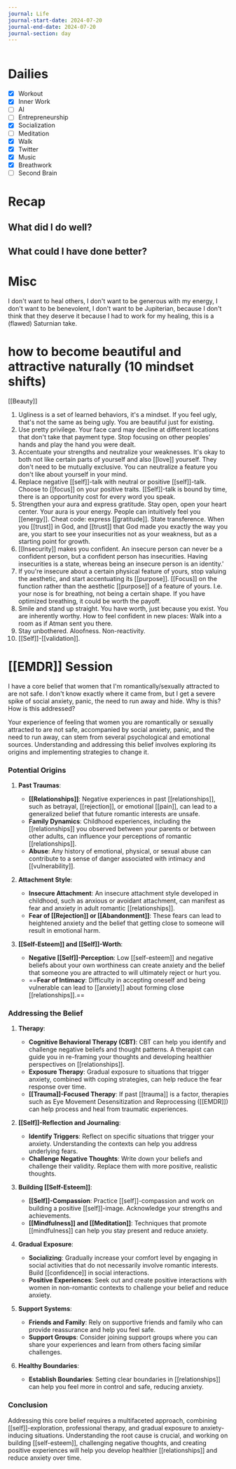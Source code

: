 ```yaml
---
journal: Life
journal-start-date: 2024-07-20
journal-end-date: 2024-07-20
journal-section: day
---
```


```calendar-nav
```

# Dailies

- [x] Workout
- [x] Inner Work
- [ ] AI
- [ ] Entrepreneurship
- [x] Socialization
- [ ] Meditation
- [x] Walk
- [x] Twitter
- [x] Music
- [x] Breathwork
- [ ] Second Brain

# Recap

## What did I do well?


## What could I have done better?


# Misc

I don't want to heal others, I don't want to be generous with my energy, I don't want to be benevolent, I don't want to be Jupiterian, because I don't think that they deserve it because I had to work for my healing, this is a (flawed) Saturnian take.


# how to become beautiful and attractive naturally (10 mindset shifts)
[[Beauty]]

[](https://www.youtube.com/@natalieetched)

1. Ugliness is a set of learned behaviors, it's a mindset. If you feel ugly, that's not the same as being ugly. You are beautiful just for existing. 
2. Use pretty privilege. Your face card may decline at different locations that don't take that payment type. Stop focusing on other peoples' hands and play the hand you were dealt.
3. Accentuate your strengths and neutralize your weaknesses. It's okay to both not like certain parts of yourself and also [[love]] yourself. They don't need to be mutually exclusive. You can neutralize a feature you don't like about yourself in your mind.
4. Replace negative [[self]]-talk with neutral or positive [[self]]-talk. Choose to [[focus]] on your positive traits. [[Self]]-talk is bound by time, there is an opportunity cost for every word you speak.
5. Strengthen your aura and express gratitude. Stay open, open your heart center. Your aura is your energy. People can intuitively feel you [[energy]]. Cheat code: express [[gratitude]]. State transference. When you [[trust]] in God, and [[trust]] that God made you exactly the way you are, you start to see your insecurities not as your weakness, but as a starting point for growth. 
6. [[Insecurity]] makes you confident. An insecure person can never be a confident person, but a confident person has insecurities. Having insecurities is a state, whereas being an insecure person is an identity.'
7. If you're insecure about a certain physical feature of yours, stop valuing the aesthetic, and start accentuating its [[purpose]]. [[Focus]] on the function rather than the aesthetic [[purpose]] of a feature of yours. I.e. your nose is for breathing, not being a certain shape. If you have optimized breathing, it could be worth the payoff.
8. Smile and stand up straight. You have worth, just because you exist. You are inherently worthy. How to feel confident in new places: Walk into a room as if Atman sent you there.
9. Stay unbothered. Aloofness. Non-reactivity. 
10. [[Self]]-[[validation]].

# [[EMDR]] Session

I have a core belief that women that I'm romantically/sexually attracted to are not safe. I don't know exactly where it came from, but I get a severe spike of social anxiety, panic, the need to run away and hide. Why is this? How is this addressed?

Your experience of feeling that women you are romantically or sexually attracted to are not safe, accompanied by social anxiety, panic, and the need to run away, can stem from several psychological and emotional sources. Understanding and addressing this belief involves exploring its origins and implementing strategies to change it.

### Potential Origins

1. **Past Traumas**: 
   - **[[Relationships]]**: Negative experiences in past [[relationships]], such as betrayal, [[rejection]], or emotional [[pain]], can lead to a generalized belief that future romantic interests are unsafe.
   - **Family Dynamics**: Childhood experiences, including the [[relationships]] you observed between your parents or between other adults, can influence your perceptions of romantic [[relationships]].
   - **Abuse**: Any history of emotional, physical, or sexual abuse can contribute to a sense of danger associated with intimacy and [[vulnerability]].

2. **Attachment Style**:
   - **Insecure Attachment**: An insecure attachment style developed in childhood, such as anxious or avoidant attachment, can manifest as fear and anxiety in adult romantic [[relationships]].
   - **Fear of [[Rejection]] or [[Abandonment]]**: These fears can lead to heightened anxiety and the belief that getting close to someone will result in emotional harm.

3. **[[Self-Esteem]] and [[Self]]-Worth**:
   - **Negative [[Self]]-Perception**: Low [[self-esteem]] and negative beliefs about your own worthiness can create anxiety and the belief that someone you are attracted to will ultimately reject or hurt you.
   - ==**Fear of Intimacy**: Difficulty in accepting oneself and being vulnerable can lead to [[anxiety]] about forming close [[relationships]].==

### Addressing the Belief

1. **Therapy**:
   - **Cognitive Behavioral Therapy (CBT)**: CBT can help you identify and challenge negative beliefs and thought patterns. A therapist can guide you in re-framing your thoughts and developing healthier perspectives on [[relationships]].
   - **Exposure Therapy**: Gradual exposure to situations that trigger anxiety, combined with coping strategies, can help reduce the fear response over time.
   - **[[Trauma]]-Focused Therapy**: If past [[trauma]] is a factor, therapies such as Eye Movement Desensitization and Reprocessing ([[EMDR]]) can help process and heal from traumatic experiences.

2. **[[Self]]-Reflection and Journaling**:
   - **Identify Triggers**: Reflect on specific situations that trigger your anxiety. Understanding the contexts can help you address underlying fears.
   - **Challenge Negative Thoughts**: Write down your beliefs and challenge their validity. Replace them with more positive, realistic thoughts.

3. **Building [[Self-Esteem]]**:
   - **[[Self]]-Compassion**: Practice [[self]]-compassion and work on building a positive [[self]]-image. Acknowledge your strengths and achievements.
   - **[[Mindfulness]] and [[Meditation]]**: Techniques that promote [[mindfulness]] can help you stay present and reduce anxiety.

4. **Gradual Exposure**:
   - **Socializing**: Gradually increase your comfort level by engaging in social activities that do not necessarily involve romantic interests. Build [[confidence]] in social interactions.
   - **Positive Experiences**: Seek out and create positive interactions with women in non-romantic contexts to challenge your belief and reduce anxiety.

5. **Support Systems**:
   - **Friends and Family**: Rely on supportive friends and family who can provide reassurance and help you feel safe.
   - **Support Groups**: Consider joining support groups where you can share your experiences and learn from others facing similar challenges.

6. **Healthy Boundaries**:
   - **Establish Boundaries**: Setting clear boundaries in [[relationships]] can help you feel more in control and safe, reducing anxiety.

### Conclusion

Addressing this core belief requires a multifaceted approach, combining [[self]]-exploration, professional therapy, and gradual exposure to anxiety-inducing situations. Understanding the root cause is crucial, and working on building [[self-esteem]], challenging negative thoughts, and creating positive experiences will help you develop healthier [[relationships]] and reduce anxiety over time.

